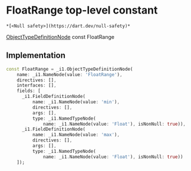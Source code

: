 


# FloatRange top-level constant






    *[<Null safety>](https://dart.dev/null-safety)*


[ObjectTypeDefinitionNode](https://pub.dev/documentation/gql/0.13.0/ast/ObjectTypeDefinitionNode-class.html) const FloatRange
  







## Implementation

```dart
const FloatRange = _i1.ObjectTypeDefinitionNode(
    name: _i1.NameNode(value: 'FloatRange'),
    directives: [],
    interfaces: [],
    fields: [
      _i1.FieldDefinitionNode(
          name: _i1.NameNode(value: 'min'),
          directives: [],
          args: [],
          type: _i1.NamedTypeNode(
              name: _i1.NameNode(value: 'Float'), isNonNull: true)),
      _i1.FieldDefinitionNode(
          name: _i1.NameNode(value: 'max'),
          directives: [],
          args: [],
          type: _i1.NamedTypeNode(
              name: _i1.NameNode(value: 'Float'), isNonNull: true))
    ]);
```








